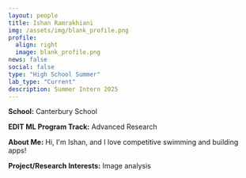 ```yaml
---
layout: people
title: Ishan Ramrakhiani
img: /assets/img/blank_profile.png
profile:
  align: right
  image: blank_profile.png
news: false
social: false
type: "High School Summer"
lab_type: "Current"
description: Summer Intern 2025
---
```


**School:** Canterbury School

**EDIT ML Program Track:**
Advanced Research

**About Me:**
Hi, I'm Ishan, and I love competitive swimming and building apps!

**Project/Research Interests:**
Image analysis
    
